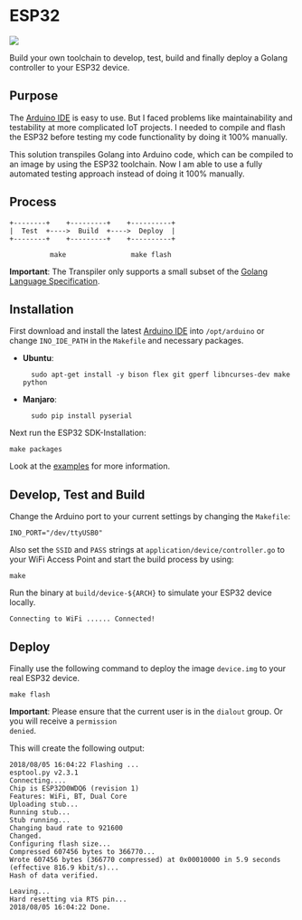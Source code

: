 # ESP32

[![](https://goreportcard.com/badge/github.com/andygeiss/esp32)](https://goreportcard.com/report/github.com/andygeiss/esp32)

Build your own toolchain to develop, test, build and finally deploy a Golang controller to your ESP32 device.

## Purpose

The [Arduino IDE](https://www.arduino.cc/en/Main/Software) is easy to use.
But I faced problems like maintainability and testability at more complicated IoT projects.
I needed to compile and flash the ESP32 before testing my code functionality by doing it 100% manually.

This solution transpiles Golang into Arduino code, which can be compiled to an image by using the ESP32 toolchain.
Now I am able to use a fully automated testing approach instead of doing it 100% manually.

## Process

    +--------+    +---------+    +----------+
    |  Test  +---->  Build  +---->  Deploy  |
    +--------+    +---------+    +----------+

              make                make flash

**Important**: The Transpiler only supports a small subset of the [Golang Language Specification](https://golang.org/ref/spec). 

## Installation

First download and install the latest [Arduino IDE](https://www.arduino.cc/en/Main/Software) into <code>/opt/arduino</code> or change <code>INO_IDE_PATH</code> in the <code>Makefile</code>
and necessary packages.
 
- **Ubuntu**:

        sudo apt-get install -y bison flex git gperf libncurses-dev make python
	
- **Manjaro**:

        sudo pip install pyserial

Next run the ESP32 SDK-Installation:

    make packages

Look at the [examples](https://github.com/andygeiss/esp32/tree/master/examples) for more information.

## Develop, Test and Build

Change the Arduino port to your current settings by changing the <code>Makefile</code>:

    INO_PORT="/dev/ttyUSB0"

Also set the <code>SSID</code> and <code>PASS</code> strings at <code>application/device/controller.go</code> to your WiFi Access Point and start the build process by using:

    make
    
Run the binary at <code>build/device-${ARCH}</code> to simulate your ESP32 device locally.

    Connecting to WiFi ...... Connected!

## Deploy

Finally use the following command to deploy the image <code>device.img</code> to your real ESP32 device.

    make flash

**Important**: Please ensure that the current user is in the <code>dialout</code> group. Or you will receive a <code>permission denied</code>.

This will create the following output:

    2018/08/05 16:04:22 Flashing ...
    esptool.py v2.3.1
    Connecting....
    Chip is ESP32D0WDQ6 (revision 1)
    Features: WiFi, BT, Dual Core
    Uploading stub...
    Running stub...
    Stub running...
    Changing baud rate to 921600
    Changed.
    Configuring flash size...
    Compressed 607456 bytes to 366770...
    Wrote 607456 bytes (366770 compressed) at 0x00010000 in 5.9 seconds (effective 816.9 kbit/s)...
    Hash of data verified.
    
    Leaving...
    Hard resetting via RTS pin...
    2018/08/05 16:04:22 Done.
